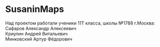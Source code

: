 # SusaninMaps
<p>Над проектом работали ученики 11Т класса, школы №1788 г.Москва:<br>
Сафаров Александр Алексеевич<br>
Криулин Андрей Витальевич<br>
Минковский Артур Фёдорович</p>

